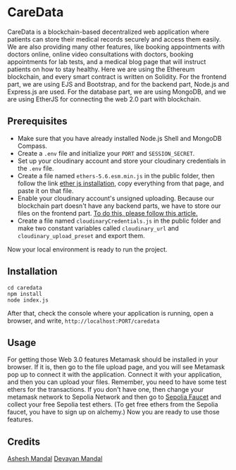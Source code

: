 # CareData

CareData is a blockchain-based decentralized web application where patients can store their medical records securely and access them easily. We are also providing many other features, like booking appointments with doctors online, online video consultations with doctors, booking appointments for lab tests, and a medical blog page that will instruct patients on how to stay healthy.
Here we are using the Ethereum blockchain, and every smart contract is written on Solidity. For the frontend part, we are using EJS and Bootstrap, and for the backend part, Node.js and Express.js are used. For the database part, we are using MongoDB, and we are using EtherJS for connecting the web 2.0 part with blockchain.

## Prerequisites

- Make sure that you have already installed Node.js Shell and MongoDB Compass.
- Create a `.env` file and initialize your `PORT` and `SESSION_SECRET`.
- Set up your cloudinary account and store your cloudinary credentials in the `.env` file.
- Create a file named `ethers-5.6.esm.min.js` in the public folder, then follow the link [ether js installation](https://cdn.ethers.io/lib/ethers-5.1.esm.min.js), copy everything from that page, and paste it on that file.
- Enable your cloudinary account's unsigned uploading. Because our blockchain part doesn't have any backend parts, we have to store our files on the frontend part. [To do this, please follow this article.](https://medium.com/@aalam-info-solutions-llp/how-to-upload-images-to-cloudinary-with-react-js-ad402f775818)
- Create a file named `cloudinaryCredentials.js` in the public folder and make two constant variables called `cloudinary_url` and `cloudinary_upload_preset` and export them.

Now your local environment is ready to run the project.

## Installation

```
cd caredata
npm install
node index.js
```

After that, check the console where your application is running, open a browser, and write,
`http://localhost:PORT/caredata`

## Usage

For getting those Web 3.0 features Metamask should be installed in your browser. If it is, then go to the file upload page, and you will see Metamask pop up to connect it with the application. Connect it with your application, and then you can upload your files. Remember, you need to have some test ethers for the transactions. If you don't have one, then change your metamask network to Sepolia Network and then go to [Sepolia Faucet](https://sepoliafaucet.com/) and collect your free Sepolia test ethers. (To get free ethers from the Sepolia faucet, you have to sign up on alchemy.) Now you are ready to use those features.

## Credits

[Ashesh Mandal](https://github.com/asheshmandal2003)
[Devayan Mandal](https://github.com/devayanm)
